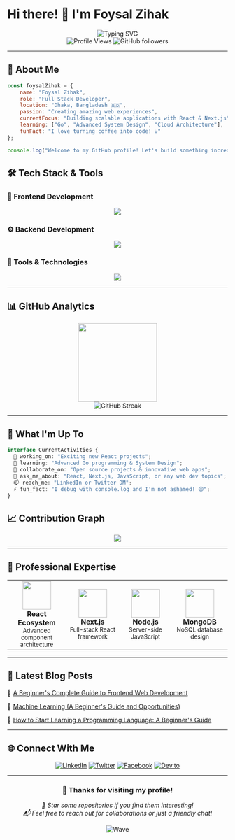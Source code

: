 # Hi there! 👋 I'm Foysal Zihak

<div align="center">
  <img src="https://readme-typing-svg.herokuapp.com?font=Fira+Code&size=28&duration=3000&pause=1000&color=36BCF7&center=true&vCenter=true&width=600&lines=Full+Stack+Developer;React+%26+Next.js+Specialist;Always+Learning+New+Technologies" alt="Typing SVG" />
</div>

<div align="center">
  <img src="https://komarev.com/ghpvc/?username=fzihak&label=Profile%20views&color=0e75b6&style=flat" alt="Profile Views" />
  <img src="https://img.shields.io/github/followers/fzihak?label=Followers&style=social" alt="GitHub followers" />
</div>

---

## 🚀 About Me

```javascript
const foysalZihak = {
    name: "Foysal Zihak",
    role: "Full Stack Developer",
    location: "Dhaka, Bangladesh 🇧🇩",
    passion: "Creating amazing web experiences",
    currentFocus: "Building scalable applications with React & Next.js",
    learning: ["Go", "Advanced System Design", "Cloud Architecture"],
    funFact: "I love turning coffee into code! ☕"
};

console.log("Welcome to my GitHub profile! Let's build something incredible together 🚀");
```

## 🛠️ Tech Stack & Tools

### 🎨 Frontend Development
<div align="center">
  <img src="https://skillicons.dev/icons?i=html,css,js,ts,react,nextjs,vue,sass,tailwind&theme=dark" />
</div>

### ⚙️ Backend Development
<div align="center">
  <img src="https://skillicons.dev/icons?i=nodejs,express,mongodb,php,python,go,java,c,cpp&theme=dark" />
</div>

### 🔧 Tools & Technologies
<div align="center">
  <img src="https://skillicons.dev/icons?i=git,github,vscode,webpack,vite,firebase,vercel,netlify&theme=dark" />
</div>

---

## 📊 GitHub Analytics
<div align="center">
  <img height="180em" src="https://github-readme-stats.vercel.app/api/top-langs/?username=fzihak&layout=compact&langs_count=8&theme=tokyonight"/>
</div>

<div align="center">
  <img src="https://github-readme-streak-stats.herokuapp.com/?user=fzihak&theme=tokyonight" alt="GitHub Streak" />
</div>

---

## 🎯 What I'm Up To

```typescript
interface CurrentActivities {
  🔭 working_on: "Exciting new React projects";
  🌱 learning: "Advanced Go programming & System Design";
  👯 collaborate_on: "Open source projects & innovative web apps";
  💬 ask_me_about: "React, Next.js, JavaScript, or any web dev topics";
  📫 reach_me: "LinkedIn or Twitter DM";
  ⚡ fun_fact: "I debug with console.log and I'm not ashamed! 😄";
}
```

## 📈 Contribution Graph

<div align="center">
  <img src="https://github-readme-activity-graph.vercel.app/graph?username=fzihak&bg_color=1a1b27&color=38bcf8&line=38bcf8&point=ffffff&area=true&hide_border=true" />
</div>

---

## 💼 Professional Expertise

<table align="center">
  <tr>
    <td align="center" width="200">
      <img src="https://skillicons.dev/icons?i=react" width="65" />
      <br><strong>React Ecosystem</strong>
      <br><sub>Advanced component architecture</sub>
    </td>
    <td align="center" width="200">
      <img src="https://skillicons.dev/icons?i=nextjs" width="65" />
      <br><strong>Next.js</strong>
      <br><sub>Full-stack React framework</sub>
    </td>
    <td align="center" width="200">
      <img src="https://skillicons.dev/icons?i=nodejs" width="65" />
      <br><strong>Node.js</strong>
      <br><sub>Server-side JavaScript</sub>
    </td>
    <td align="center" width="200">
      <img src="https://skillicons.dev/icons?i=mongodb" width="65" />
      <br><strong>MongoDB</strong>
      <br><sub>NoSQL database design</sub>
    </td>
  </tr>
</table>

---
## 📝 Latest Blog Posts

<!-- BLOG-POST-LIST:START -->
🔗 [A Beginner's Complete Guide to Frontend Web Development](https://dev.to/fzihak/getting-started-with-frontend-web-development-a-complete-guide-for-beginners-295j)

🔗 [Machine Learning (A Beginner's Guide and Opportunities)](https://dev.to/fzihak/machine-learning-a-beginners-guide-and-opportunities-44o4)

🔗 [How to Start Learning a Programming Language: A Beginner's Guide](https://dev.to/fzihak/how-to-start-learning-a-programming-language-a-beginners-guide-o9d)
<!-- BLOG-POST-LIST:END -->

---

## 🌐 Connect With Me

<div align="center">
  
[![LinkedIn](https://img.shields.io/badge/LinkedIn-0077B5?style=for-the-badge&logo=linkedin&logoColor=white)](https://www.linkedin.com/in/zihak/)
[![Twitter](https://img.shields.io/badge/Twitter-1DA1F2?style=for-the-badge&logo=twitter&logoColor=white)](https://twitter.com/ZihakFoysal)
[![Facebook](https://img.shields.io/badge/Facebook-1877F2?style=for-the-badge&logo=facebook&logoColor=white)](https://www.facebook.com/FoysalZihak)
[![Dev.to](https://img.shields.io/badge/dev.to-0A0A0A?style=for-the-badge&logo=devdotto&logoColor=white)](https://dev.to/fzihak)

</div>

---

<div align="center">
  <h3>💫 Thanks for visiting my profile! </h3>
  <p>
    <i>🌟 Star some repositories if you find them interesting!</i><br>
    <i>📬 Feel free to reach out for collaborations or just a friendly chat!</i>
  </p>
  
  ![Wave](https://raw.githubusercontent.com/mayhemantt/mayhemantt/Update/svg/Bottom.svg)
</div>






